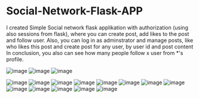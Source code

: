 # Social-Network-Flask-APP

I created Simple Social network flask applikation with authorization (using also sessions from flask), where you can create post, add likes to the post and follow user. Also, you can log in as
adminstrator and manage posts, like who likes this post and create post for any user, by user id and post content
In conclusion, you also can see how many people follow x user from *'s profile. 


![image](https://user-images.githubusercontent.com/96307105/170985603-21185fa1-b4be-459a-a65c-b11abfa006e8.png)
![image](https://user-images.githubusercontent.com/96307105/170985675-1366aae1-7583-4cc0-af98-471ab200c1ec.png)
![image](https://user-images.githubusercontent.com/96307105/170988171-cb58bdfb-a51d-4610-9cac-af5cb606821c.png)

![image](https://user-images.githubusercontent.com/96307105/170985720-eb2ebf01-3faf-45a9-850c-ea6989c61a1f.png)
![image](https://user-images.githubusercontent.com/96307105/170985769-679e69a6-e064-4f7e-ac19-130670f0be3f.png)
![image](https://user-images.githubusercontent.com/96307105/170985846-958c17a8-def8-472a-97c3-398df958e7cc.png)
![image](https://user-images.githubusercontent.com/96307105/170985914-af84e389-9845-4f64-bdf5-b497f591197f.png)
![image](https://user-images.githubusercontent.com/96307105/170985948-12b08838-c1cb-4f4f-b614-a78ba467c5d1.png)
![image](https://user-images.githubusercontent.com/96307105/170985992-50d5c23d-b035-4c99-bd85-83f8082778e3.png)
![image](https://user-images.githubusercontent.com/96307105/170986054-c88da339-758a-4a8a-a9ef-a08669bc42e8.png)
![image](https://user-images.githubusercontent.com/96307105/170986134-990ff77d-b3dd-463f-92a5-1f0b6f30f09d.png)
![image](https://user-images.githubusercontent.com/96307105/170986203-db3b8baf-a8c7-4134-b25f-965ec7f3ba3d.png)
![image](https://user-images.githubusercontent.com/96307105/170986226-d6ff6fb0-e3e7-4961-871b-c3380fe69ca7.png) ![image](https://user-images.githubusercontent.com/96307105/170986263-3d76a249-b4ec-4652-aeaf-78d4a4973688.png)
![image](https://user-images.githubusercontent.com/96307105/170987164-6230cb2b-0620-4112-9b45-7408e21d28c7.png)
![image](https://user-images.githubusercontent.com/96307105/170987087-b26033b7-dda6-4588-9760-50f06a195d64.png)
